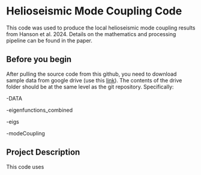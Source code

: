 # Helioseismic Mode Coupling Code
This code was used to produce the local helioseismic mode coupling results from Hanson et al. 2024. Details on the mathematics and processing pipeline can be found in the paper.



## Before you begin
After pulling the source code from this github, you need to download sample data from google drive (use this [link](https://drive.google.com/drive/folders/13lIBD0p3wGTSTvqFZroX7vfdPhta8qrd?usp=sharing)). The contents of the drive folder should be at the same level as the git repository. Specifically:

-DATA

-eigenfunctions_combined

-eigs

-modeCoupling

## Project Description
This code uses 
